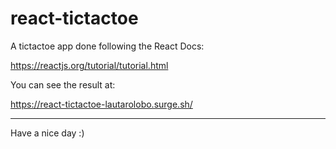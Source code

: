# react-tictactoe
A tictactoe app done following the React Docs: 

https://reactjs.org/tutorial/tutorial.html

You can see the result at:

https://react-tictactoe-lautarolobo.surge.sh/

***

Have a nice day :)
